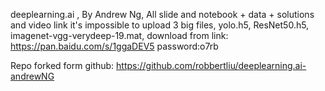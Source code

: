 deeplearning.ai , By Andrew Ng, All slide and notebook + data + solutions and video link
it's impossible to upload 3 big files, yolo.h5, ResNet50.h5, imagenet-vgg-verydeep-19.mat, 
download from link: https://pan.baidu.com/s/1ggaDEV5 password:o7rb

Repo forked form github: https://github.com/robbertliu/deeplearning.ai-andrewNG